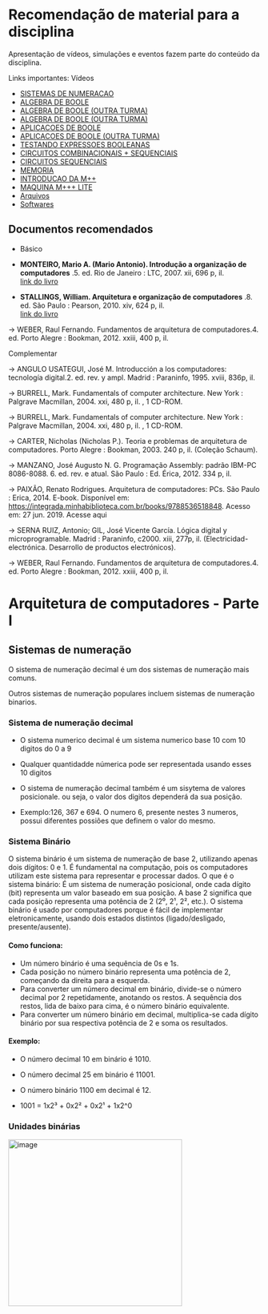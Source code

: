 # Recomendação de material para a disciplina

Apresentação de vídeos, simulações e eventos fazem parte do conteúdo da disciplina.

Links importantes:
Vídeos
- [SISTEMAS DE NUMERACAO](https://youtube.com/watch?v=oc2x1cMQotI&si=EnSIkaIECMiOmarE)
- [ALGEBRA DE BOOLE](https://youtube.com/watch?v=yggVjOwsluw&si=EnSIkaIECMiOmarE)
- [ALGEBRA DE BOOLE (OUTRA TURMA)](https://youtube.com/watch?v=EY04l3ii1Xo&si=EnSIkaIECMiOmarE)
- [ALGEBRA DE BOOLE (OUTRA TURMA)](https://www.youtube.com/watch?v=z5P9MhMY3Pk&t=9142s)
- [APLICACOES DE BOOLE](https://youtube.com/watch?v=jpad5lIH-lo&si=EnSIkaIECMiOmarE)
- [APLICACOES DE BOOLE (OUTRA TURMA)](https://www.youtube.com/watch?v=z5P9MhMY3Pk&t=9142s)
- [TESTANDO EXPRESSOES BOOLEANAS](https://www.youtube.com/watch?v=z5P9MhMY3Pk&t=9142s)
- [CIRCUITOS COMBINACIONAIS + SEQUENCIAIS](https://www.youtube.com/watch?v=aLqED5UCLjI&t=7211s)
- [CIRCUITOS SEQUENCIAIS](https://youtube.com/watch?v=ZX8WASCJpAY&si=EnSIkaIECMiOmarE)
- [MEMORIA](https://www.youtube.com/watch?v=EdBUH_D6QWw)
- [INTRODUCAO DA M++](https://youtube.com/watch?v=ZX8WASCJpAY&si=EnSIkaIECMiOmarE)
- [MAQUINA M+++ LITE](https://youtube.com/watch?v=HqbfzF_YWV8&si=EnSIkaIECMiOmarE)
- [Arquivos](https://furbmy.sharepoint.com/:f:/g/personal/maw_furb_br/Evq1llxNQypHtj1W0RWg4lwBVxgqKqTjt1mh5E0Cf4EdCw?e=f4fjXI)
- [Softwares](https://furbmy.sharepoint.com/:f:/g/personal/maw_furb_br/EvLv0ulbnWxMlu4Eq3POiJcBzk1P8M5adrSDeRP7GtOPw?e=r1zcsJ)

## Documentos recomendados


- Básico

-  **MONTEIRO, Mario A. (Mario Antonio). Introdução a organização de computadores** .5. ed. Rio de Janeiro : LTC, 2007. xii, 696 p, il.  
  [link do livro](https://annas-archive.org/slow_download/10871b9dac4a762777592e9d8b79061a/0/0)

- **STALLINGS, William. Arquitetura e organização de computadores** .8. ed. São Paulo : Pearson, 2010. xiv, 624 p, il.  
  [link do livro](https://annas-archive.org/md5/ea252c1d3efa2c77979d83035cfa816d)
  
-> WEBER, Raul Fernando. Fundamentos de arquitetura de computadores.4. ed. Porto Alegre : Bookman, 2012. xxiii, 400 p, il.

Complementar

-> ANGULO USATEGUI, José M. Introducción a los computadores: tecnología digital.2. ed. rev. y ampl. Madrid : Paraninfo, 1995. xviii, 836p, il.

-> BURRELL, Mark. Fundamentals of computer architecture. New York : Palgrave Macmillan, 2004. xxi, 480 p, il. , 1 CD-ROM.

-> BURRELL, Mark. Fundamentals of computer architecture. New York : Palgrave Macmillan, 2004. xxi, 480 p, il. , 1 CD-ROM.

-> CARTER, Nicholas (Nicholas P.). Teoria e problemas de arquitetura de computadores. Porto Alegre : Bookman, 2003. 240 p, il. (Coleção Schaum).

-> MANZANO, José Augusto N. G. Programação Assembly: padrão IBM-PC 8086-8088. 6. ed. rev. e atual. São Paulo : Ed. Érica, 2012. 334 p, il.

-> PAIXÃO, Renato Rodrigues. Arquitetura de computadores: PCs. São Paulo : Erica, 2014. E-book. Disponível em: https://integrada.minhabiblioteca.com.br/books/9788536518848. Acesso em: 27 jun. 2019. Acesse aqui

-> SERNA RUIZ, Antonio; GIL, José Vicente García. Lógica digital y microprogramable. Madrid : Paraninfo, c2000. xiii, 277p, il. (Electricidad-electrónica. Desarrollo de productos electrónicos).

-> WEBER, Raul Fernando. Fundamentos de arquitetura de computadores.4. ed. Porto Alegre : Bookman, 2012. xxiii, 400 p, il.

# Arquitetura de computadores - Parte I

## Sistemas de numeração

O sistema de numeração decimal é um dos sistemas de numeração mais comuns.

Outros sistemas de numeração populares incluem sistemas de numeração binarios.

###  Sistema de numeração decimal 

- O sistema numerico decimal é um sistema numerico base 10 com 10 digitos do 0 a 9
- Qualquer quantidadde númerica pode ser representada usando esses 10 digitos
- O sistema de numeração decimal também é um sisytema de valores posicionale. ou seja, o valor dos digitos dependerá da sua posição.

- Exemplo:126, 367 e 694. O numero 6, presente nestes 3 numeros, possui diferentes possiões que definem o valor do mesmo.

### Sistema Binário

O sistema binário é um sistema de numeração de base 2, utilizando apenas dois dígitos: 0 e 1. É fundamental na computação, pois os computadores utilizam este sistema para representar e processar dados. 
O que é o sistema binário:
É um sistema de numeração posicional, onde cada dígito (bit) representa um valor baseado em sua posição. 
A base 2 significa que cada posição representa uma potência de 2 (2⁰, 2¹, 2², etc.). 
O sistema binário é usado por computadores porque é fácil de implementar eletronicamente, usando dois estados distintos (ligado/desligado, presente/ausente). 

#### Como funciona:
- Um número binário é uma sequência de 0s e 1s. 
- Cada posição no número binário representa uma potência de 2, começando da direita para a esquerda. 
- Para converter um número decimal em binário, divide-se o número decimal por 2 repetidamente, anotando os restos. A sequência dos restos, lida de baixo para cima, é o número binário equivalente. 
- Para converter um número binário em decimal, multiplica-se cada dígito binário por sua respectiva potência de 2 e soma os resultados. 
#### Exemplo:
- O número decimal 10 em binário é 1010.
- O número decimal 25 em binário é 11001.
- O número binário 1100 em decimal é 12. 

- 1001 = 1x2³ + 0x2² + 0x2¹ + 1x2^0

### Unidades binárias

<img width="347" height="333" alt="image" src="https://github.com/user-attachments/assets/d887821d-bb0b-43d7-95e7-982ae3e97839" />

  
